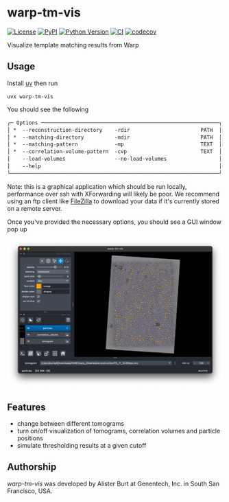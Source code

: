 # warp-tm-vis

[![License](https://img.shields.io/pypi/l/warp-tm-vis.svg?color=green)](https://github.com/warpem/warp-tm-vis/raw/main/LICENSE)
[![PyPI](https://img.shields.io/pypi/v/warp-tm-vis.svg?color=green)](https://pypi.org/project/warp-tm-vis)
[![Python Version](https://img.shields.io/pypi/pyversions/warp-tm-vis.svg?color=green)](https://python.org)
[![CI](https://github.com/warpem/warp-tm-vis/actions/workflows/ci.yml/badge.svg)](https://github.com/warpem/warp-tm-vis/actions/workflows/ci.yml)
[![codecov](https://codecov.io/gh/warpem/warp-tm-vis/branch/main/graph/badge.svg)](https://codecov.io/gh/warpem/warp-tm-vis)

Visualize template matching results from Warp

## Usage

Install [uv](https://docs.astral.sh/uv/getting-started/installation/) then run 

```shell
uvx warp-tm-vis
```

You should see the following

```txt
╭─ Options ──────────────────────────────────────────────────────────╮
│ *  --reconstruction-directory    -rdir                       PATH  │
│ *  --matching-directory          -mdir                       PATH  │
│ *  --matching-pattern            -mp                         TEXT  │
│ *  --correlation-volume-pattern  -cvp                        TEXT  │
│    --load-volumes                --no-load-volumes                 │
│    --help                                                          │
╰────────────────────────────────────────────────────────────────────╯
```

Note: this is a graphical application which should be run locally, performance over ssh with XForwarding will likely be poor. 
We recommend using an ftp client like [FileZilla](https://filezilla-project.org/) to download your data if it's 
currently stored on a remote server.

Once you've provided the necessary options, you should see a GUI window pop up

![warp-tm-vis gui screenshot](./assets/gui-screenshot.png)

## Features
- change between different tomograms
- turn on/off visualization of tomograms, correlation volumes and particle positions
- simulate thresholding results at a given cutoff

## Authorship

*warp-tm-vis* was developed by Alister Burt at Genentech, Inc. in South San Francisco, USA.